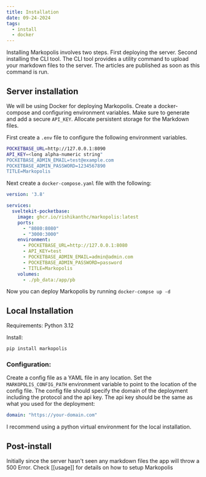 ```yaml
---
title: Installation
date: 09-24-2024
tags:
  - install
  - docker
---
```


Installing Markopolis involves two steps. First deploying the server. Second
installing the CLI tool. The CLI tool provides a utility command to upload
your markdown files to the server. The articles are published as soon as
this command is run.

## Server installation

We will be using Docker for deploying Markopolis.
Create a docker-compose and configuring environment variables.
Make sure to generate and add a secure `API_KEY`.
Allocate persistent storage for the Markdown files.

First create a `.env` file to configure the following environment variables.

```bash
POCKETBASE_URL=http://127.0.0.1:8090
API_KEY=<long alpha-numeric string"
POCKETBASE_ADMIN_EMAIL=test@example.com
POCKETBASE_ADMIN_PASSWORD=1234567890
TITLE=Markopolis
```

Next create a `docker-compose.yaml` file with the following:

```yaml
version: '3.8'

services:
  sveltekit-pocketbase:
    image: ghcr.io/rishikanthc/markopolis:latest
    ports:
      - "8080:8080"
      - "3000:3000"
    environment:
      - POCKETBASE_URL=http://127.0.0.1:8080
      - API_KEY=test
      - POCKETBASE_ADMIN_EMAIL=admin@admin.com
      - POCKETBASE_ADMIN_PASSWORD=password
      - TITLE=Markopolis
    volumes:
      - ./pb_data:/app/pb

```

Now you can deploy Markopolis by running `docker-compse up -d`


## Local Installation
Requirements: Python 3.12

Install:
```sh
pip install markopolis
```

### Configuration:
Create a config file as a YAML file in any location.
Set the `MARKOPOLIS_CONFIG_PATH` environment variable to point to the location of the config file.
The config file should specify the domain of the deployment including the protocol and
the api key. The api key should be the same as what you used for the deployment:

```yaml
domain: "https://your-domain.com"
```

I recommend using a python virtual environment for the local installation.

## Post-install
Initially since the server hasn't seen any markdown files the app will throw a 500 Error.
Check [[usage]] for details on how to setup Markopolis
